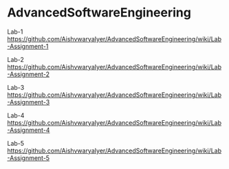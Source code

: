 # AdvancedSoftwareEngineering

Lab-1  https://github.com/AishvwaryaIyer/AdvancedSoftwareEngineering/wiki/Lab-Assignment-1

Lab-2  https://github.com/AishvwaryaIyer/AdvancedSoftwareEngineering/wiki/Lab-Assignment-2

Lab-3  https://github.com/AishvwaryaIyer/AdvancedSoftwareEngineering/wiki/Lab-Assignment-3

Lab-4  https://github.com/AishvwaryaIyer/AdvancedSoftwareEngineering/wiki/Lab-Assignment-4

Lab-5  https://github.com/AishvwaryaIyer/AdvancedSoftwareEngineering/wiki/Lab-Assignment-5
